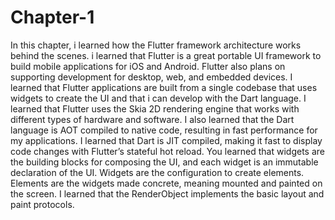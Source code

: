 # Chapter-1
In this chapter, i learned how the Flutter framework architecture works behind the scenes. i learned that Flutter is a great portable UI framework to build mobile applications for iOS and Android. Flutter also plans on supporting development for desktop, web, and embedded devices. I learned that Flutter applications are built from a single codebase that uses widgets to create the UI and that i can develop with the Dart language. I learned that Flutter uses the Skia 2D rendering engine that works with different types of hardware and software. I also learned that the Dart language is AOT compiled to native code, resulting in fast performance for my applications. I learned that Dart is JIT compiled, making it fast to display code changes with Flutter’s stateful hot reload. You learned that widgets are the building blocks for composing the UI, and each widget is an immutable declaration of the UI. Widgets are the configuration to create elements. Elements are the widgets made concrete, meaning mounted and painted on the screen. I learned that the RenderObject implements the basic layout and paint protocols.
